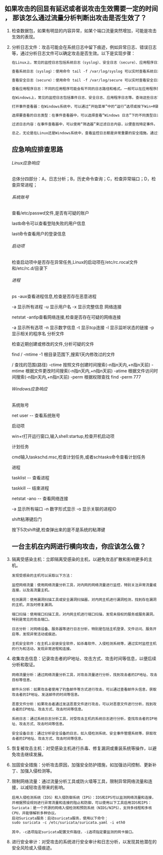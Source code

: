 ## 如果攻击的回显有延迟或者说攻击生效需要一定的时间 ， 那该怎么通过流量分析判断出攻击是否生效了？

1. 检查数据包，如果有明显的内容异常，如某个端口流量突然增加，可能是攻击生效的表现。

2. 分析日志文件：攻击可能会在系统日志中留下痕迹，例如异常日志、错误日志等，通过分析日志文件可以确定攻击是否生效。以下是实现步骤：

   ```txt
   在Linux上，常见的监控日志包括系统日志（syslog）、安全日志（secure）、应用程序日志等。可以使用以下命令：
   
   查看系统日志（syslog）：使用命令 tail -f /var/log/syslog 可以实时查看系统日志。
   
   查看安全日志（secure）：使用命令 tail -f /var/log/secure 可以实时查看安全日志。
   
   查看应用程序日志：不同的应用程序可能会有不同的日志路径和格式。一般可以在应用程序的配置文件中查看日志路径，例如Apache的日志路径为 /var/log/httpd/。
   
   在Windows上，常见的监控日志包括事件日志、安全日志、应用程序日志等。查询这些日志可以使用以下步骤：
   
   打开事件查看器：在Windows系统中，可以通过“开始菜单”中的“运行”选项或按下Win+R键，输入eventvwr.msc打开事件查看器。
   
   选择要查看的日志类型：在事件查看器中，可以选择查看“Windows 日志”下的不同类型日志，如“应用程序”、“安全”、“系统”等。
   
   过滤日志内容：在事件查看器中，可以使用“筛选器”来过滤日志内容，以便查找特定事件。
   
   总之，无论是在Linux还是Windows系统中，查看监控日志都是非常重要的安全措施。通过查看监控日志，可以及时发现异常事件，及时采取措施保护系统安全。
   ```

   

   ## 应急响应排查思路

   ###### Linux应急响应
   总体分四部分：A，日志分析；B，历史命令查询；C，检查异常端口；D，检查异常进程；
   ###### 系统账号
   
   查看/etc/passwd文件,是否有可疑的账户
   
   lastb命令可以查看登陆失败的用户信息
   
   last命令查看用户的登录信息
   
   ###### 启动项
   
   检查启动项中是否存在异常任务,Linux的启动项在/etc/rc.rocal文件和/etc/rc.d/目录下
   
   ###### 进程
   
   ps -aux查看进程信息,检查是否存在恶意进程
   
   -a    显示所有进程
   -u    显示用户名
   -x    显示完整信息
   网络连接
   
   netstat -antlp查看网络连接,检查是否存在可疑的网络连接
   
   -a    显示所有选项
   -n    显示数字信息
   -t    显示tcp连接
   -l    显示监听状态的链接
   -p    显示相关的程序名
   分析文件
   
   检查近期创建或修改的文件,分析可疑的文件
   
   find / -mtime -1        根目录范围下,搜索1天内修改过的文件
   
   /        查找的范围(路径)
   -ctime    按照文件创建时间搜索(-n指n天内,+n指n天前)
   -mtime    根据文件更改时间搜索(-n指n天内,+n指n天前)
   -atime    根据文件访问时间搜索(-n指n天内,+n指n天前)
   -perm    根据权限查找    find -perm 777
   ###### Windows应急响应
   系统账号
   
   net user    -- 查看系统账号
   
   启动项
   
   win+r打开运行窗口,输入shell:startup,检查开机启动项
   
   计划任务
   
   cmd输入taskschd.msc,检查计划任务,或者schtasks命令查看计划任务
   
   进程
   
   tasklist    -- 查看进程
   
   taskkill    -- 结束进程
   
   netstat -ano    -- 查看网络连接
   
   -a        显示所有端口
   -n        数字形式显示
   -o        显示关联的进程ID
   
   shift粘滞键后门
   
   按下5次shift键,检查弹出来的是不是系统的粘滞键
   
   
   
   ## 一台主机在内网进行横向攻击，你应该怎么做？

1. 隔离受感染主机：立即隔离受感染的主机，以避免攻击扩散和影响更多的主机。

   ```
   发现受感染的主机可以采取以下方法：
   
   监控网络流量：使用网络流量分析工具，对内网的网络流量进行监控，特别关注异常流量或连接，以及高流量主机。
   
   检测漏洞：使用漏洞扫描工具或安全漏洞扫描器，对内网主机进行漏洞检测，找到存在漏洞的主机，并及时修复漏洞。
   
   端口扫描：使用端口扫描工具，对内网主机进行端口扫描，发现未授权的服务或服务漏洞，特别是常见的攻击端口。
   
   日志分析：对网络设备、服务器等进行日志分析，特别是包括主机登录、文件访问、服务开启等，发现异常活动或痕迹。
   
   主机安全软件：在主机上安装安全软件，如杀毒软件、入侵检测系统等，通过实时监控主机的行为和活动，发现异常进程和连接。
   ```

2. 收集攻击信息：记录攻击者的IP地址、攻击方式、攻击时间等信息，以便后续分析和取证。

   ```
   网络流量分析：通过网络流量分析工具，对攻击流量进行分析，找到攻击者的IP地址、攻击目标等信息。
   
   邮件头分析：如果攻击者使用了钓鱼邮件等方式进行攻击，可以通过查看邮件头信息，获取攻击者的IP地址、发送邮件的时间等信息。
   
   恶意文件分析：如果攻击者通过发送恶意文件进行攻击，可以对恶意文件进行分析，找到攻击者的IP地址、攻击方式、攻击时间等信息。
   
   系统日志：通过系统日志分析工具，对受攻击主机的系统日志进行分析，查找攻击者的IP地址、攻击方式、攻击时间等信息。
   
   安全设备日志：通过分析安全设备的日志，如入侵检测系统、安全事件管理系统等，获取攻击者的IP地址、攻击方式、攻击时间等信息。
   ```

3. 恢复被攻击主机：对受感染主机进行杀毒、修复漏洞或重装系统等操作，以避免攻击继续发展。

4. 加固安全措施：分析攻击原因，加强安全防护措施，如加强访问控制、更新补丁、加强入侵检测等。

5. 限制网络流量：通过流量分析工具或防火墙等工具，限制异常网络流量和连接，以减轻攻击带来的影响。

   ```
   启用入侵检测系统（IDS）和入侵防御系统（IPS）：IDS和IPS可以监测网络流量和连接，并根据预设规则进行异常流量和连接的阻止和防御，可以使用以下工具启用IDS和IPS：
   Suricata：是一个开源的网络入侵检测和预防系统（NIDS/NIPS），支持多线程和多核CPU，并能够解析多种协议。
   启动Suricata服务：启动suricata服务，使用以下命令：
   sudo suricata -c /etc/suricata/suricata.yaml -i eth0
   
   其中，-c选项指定suricata配置文件路径，-i选项指定要监测的网卡接口。
   ```

6. 进行安全审计：对受攻击的系统进行安全审计和日志分析，以发现其他潜在的安全风险或入侵痕迹。
